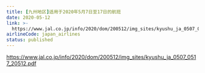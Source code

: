 ```yaml
---
title: [九州地区]适用于2020年5月7日至17日的航班
date: 2020-05-12
link: >-
  https://www.jal.co.jp/info/2020/dom/200512/img_sites/kyushu_ja_0507_0517_20512.pdf
airlineCode: japan_airlines
status: published
---
```

https://www.jal.co.jp/info/2020/dom/200512/img_sites/kyushu_ja_0507_0517_20512.pdf